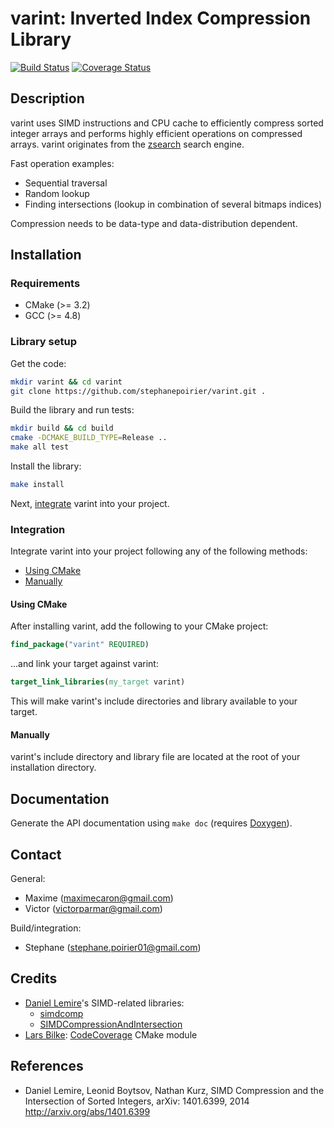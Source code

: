 # varint: Inverted Index Compression Library

[![Build Status](https://secure.travis-ci.org/stephanepoirier/varint.png?branch=master)](https://travis-ci.org/stephanepoirier/varint)
[![Coverage Status](https://coveralls.io/repos/github/stephanepoirier/varint/badge.svg?branch=master)](https://coveralls.io/github/stephanepoirier/varint?branch=coverage)


## Description

varint uses SIMD instructions and CPU cache to efficiently compress sorted integer arrays and performs highly efficient operations on compressed arrays. varint originates from the [zsearch](https://github.com/victorparmar/zsearch) search engine.

Fast operation examples:
- Sequential traversal
- Random lookup
- Finding intersections (lookup in combination of several bitmaps indices)

Compression needs to be data-type and data-distribution dependent.


## Installation

### Requirements

- CMake (>= 3.2)
- GCC (>= 4.8)


### Library setup
Get the code:
```Bash
mkdir varint && cd varint
git clone https://github.com/stephanepoirier/varint.git .
```

Build the library and run tests:
```Bash
mkdir build && cd build
cmake -DCMAKE_BUILD_TYPE=Release ..
make all test
```

Install the library:
```Bash
make install
```

Next, [integrate](#integration) varint into your project.


### Integration

Integrate varint into your project following any of the following methods:
- [Using CMake](#using-cmake)
- [Manually](#manually)


#### Using CMake

After installing varint, add the following to your CMake project:
```cmake
find_package("varint" REQUIRED)
```

...and link your target against varint:
```cmake
target_link_libraries(my_target varint)
```

This will make varint's include directories and library available to your target.


#### Manually

varint's include directory and library file are located at the root of your installation directory.


## Documentation

Generate the API documentation using `make doc` (requires [Doxygen](www.doxygen.org/)).

## Contact

General:
- Maxime (maximecaron@gmail.com)
- Victor (victorparmar@gmail.com)

Build/integration:
- Stephane (stephane.poirier01@gmail.com)


## Credits

- [Daniel Lemire](https://github.com/lemire)'s SIMD-related libraries:
  - [simdcomp](https://github.com/lemire/simdcomp)
  - [SIMDCompressionAndIntersection](https://github.com/lemire/SIMDCompressionAndIntersection)
- [Lars Bilke](https://github.com/bilke):  [CodeCoverage](https://github.com/bilke/cmake-modules/blob/master/CodeCoverage.cmake) CMake module


## References
* Daniel Lemire, Leonid Boytsov, Nathan Kurz, SIMD Compression and the Intersection of Sorted Integers, arXiv: 1401.6399, 2014
http://arxiv.org/abs/1401.6399

